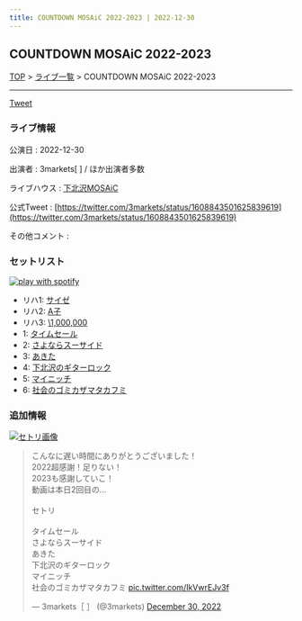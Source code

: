 ```yaml
---
title: COUNTDOWN MOSAiC 2022-2023 | 2022-12-30
---
```

## COUNTDOWN MOSAiC 2022-2023

[TOP](/setlist/) > [ライブ一覧](lives.html) > COUNTDOWN MOSAiC 2022-2023

___

<a href="https://twitter.com/share?ref_src=twsrc%5Etfw" data-text="3markets[ ]セットリスト > COUNTDOWN MOSAiC 2022-2023" class="twitter-share-button" data-via="3markets" data-hashtags="3markets" data-related="3markets" data-show-count="false">Tweet</a>

### ライブ情報

公演日
:    2022-12-30

出演者
:    3markets[ ] / ほか出演者多数

ライブハウス
:    [下北沢MOSAiC](livehouse011.html)

公式Tweet
:    [https://twitter.com/3markets/status/1608843501625839619](https://twitter.com/3markets/status/1608843501625839619)

その他コメント
:    

### セットリスト


[![play with spotify](images/spotify-icon.png)](https://open.spotify.com/playlist/2SVqoJtYDLNalN6dDexqeO)



*  リハ1: [サイゼ](song004.html)
*  リハ2: [A子](song047.html)
*  リハ3: [\1,000,000](song022.html)
*  1: [タイムセール](song007.html)
*  2: [さよならスーサイド](song013.html)
*  3: [あきた](song019.html)
*  4: [下北沢のギターロック](song015.html)
*  5: [マイニッチ](song046.html)
*  6: [社会のゴミカザマタカフミ](song002.html)


### 追加情報

[![セトリ画像](images/047.jpg)](images/047.jpg)


<blockquote class="twitter-tweet"><p lang="ja" dir="ltr">こんなに遅い時間にありがとうございました！<br>2022超感謝！足りない！<br>2023も感謝していこ！<br>動画は本日2回目の…<br><br>セトリ<br><br>タイムセール<br>さよならスーサイド<br>あきた<br>下北沢のギターロック<br>マイニッチ<br>社会のゴミカザマタカフミ <a href="https://t.co/IkVwrEJv3f">pic.twitter.com/IkVwrEJv3f</a></p>&mdash; 3markets［ ］ (@3markets) <a href="https://twitter.com/3markets/status/1608843501625839619?ref_src=twsrc%5Etfw">December 30, 2022</a></blockquote>
<script async src="https://platform.twitter.com/widgets.js" charset="utf-8"></script>




<script async src="https://platform.twitter.com/widgets.js" charset="utf-8"></script>